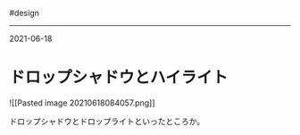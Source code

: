 #design

---
2021-06-18

# ドロップシャドウとハイライト

![[Pasted image 20210618084057.png]]

ドロップシャドウとドロップライトといったところか。

